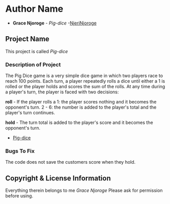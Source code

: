 # Author Name
* **Grace Njoroge** - *Pig-dice* -[NjeriNjoroge](https://github.com/NjeriNjoroge)
## Project Name
This project is called *Pig-dice*
### Description of Project
The Pig Dice game is a very simple dice game in which two players race to reach 100 points. Each turn, a player repeatedly rolls a dice until either a 1 is rolled or the player holds and scores the sum of the rolls. At any time during a player's turn, the player is faced
with two decisions:

**roll** - If the player rolls a
1: the player scores nothing and it becomes the opponent's turn.
2 - 6: the number is added to the player's total and the player's turn continues.

**hold** - The turn total is added to the player's score and it becomes the opponent's turn.

* [Pig-dice](https://njerinjoroge.github.io/Pig-dice/)

### Bugs To Fix
The code does not save the customers score when they hold.
## Copyright & License Information
Everything therein belongs to me *Grace Njoroge* Please ask for permission before using.
